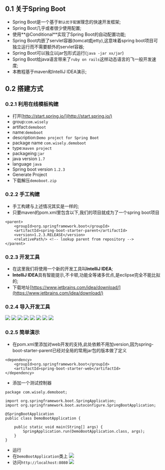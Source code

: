 ## 0.1 关于Spring Boot
- Spring Boot是一个基于`默认优于配置`理念的快速开发框架;
- Spring Boot几乎或者很少使用配置;
- 使用**@Conditional**实现了Spring Boot的自动配置功能;
- Spring Boot内嵌了servlet容器(tomcat或jetty),这意味着spring boot项目可独立运行而不需要额外的servlet容器;
- Spring Boot可以独立以jar包形式运行(`java -jar xx/jar`)
- Spring Boot给java语言带来了`ruby on rails`这样动态语言的飞一般开发速度;
- 本教程基于maven和IntelliJ IDEA演示;
## 0.2 搭建方式
### 0.2.1 利用在线模板构建
- 打开[http://start.spring.io/](http://start.spring.io/)
 - group:`com.wisely`
 - artifact:`demoboot`
 - name:`demoboot`
 - description:`Demo project for Spring Boot`
 - package name `com.wisely.demoboot`
 - type:`maven project`
 - packageing:`jar`
 - java version `1.7`
 - language `java`
 - Spring boot version `1.2.3`
- Generate Project
- 下载解压`demoboot.zip`

### 0.2.2 手工构建
- 手工构建与上述情况其实是一样的;
- 只要maven的pom.xml里包含以下,我们的项目就成为了一个spring boot项目

```
<parent>
    <groupId>org.springframework.boot</groupId>
    <artifactId>spring-boot-starter-parent</artifactId>
    <version>1.2.3.RELEASE</version>
    <relativePath/> <!-- lookup parent from repository -->
</parent>

```

### 0.2.3 开发工具
- 在这里我们将使用一个新的开发工具叫**IntelliJ IDEA**;
- **IntelliJ IDEA**具有智能提示,不卡顿,功能全等诸多优点,是eclipse完全不能比拟的;
- 下载地址[https://www.jetbrains.com/idea/download/](https://www.jetbrains.com/idea/download/)


### 0.2.4 导入开发工具
![](resources/1-1.jpg)
![](resources/1-2.jpg)
![](resources/1-3.jpg)
![](resources/1-4.jpg)
![](resources/1-5.jpg)
![](resources/1-6.jpg)
![](resources/1-7.jpg)
![](resources/1-8.jpg)


### 0.2.5 简单演示
- 在pom.xml里添加对web开发的支持,此处依赖不用加version,因为spring-boot-starter-parent已经对全局的常用jar包的版本做了定义
```
<dependency>
    <groupId>org.springframework.boot</groupId>
    <artifactId>spring-boot-starter-web</artifactId>
</dependency>
```

- 添加一个测试控制器

```
package com.wisely.demoboot;

import org.springframework.boot.SpringApplication;
import org.springframework.boot.autoconfigure.SpringBootApplication;

@SpringBootApplication
public class DemoBootApplication {

    public static void main(String[] args) {
        SpringApplication.run(DemoBootApplication.class, args);
    }
}

```

- 运行
 - 在`DemoBootApplication`类上
 ![](resources/1-9.jpg)
 - 访问`http://localhost:8080`
  ![](resources/1-10.jpg)
